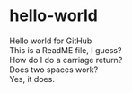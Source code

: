 # hello-world
Hello world for GitHub  
This is a ReadME file, I guess?  
How do I do a carriage return?  
Does two spaces work?  
Yes, it does.
